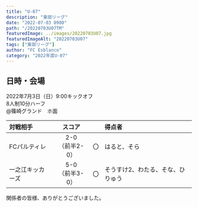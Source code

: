```yaml
---
title: "U-07"
description: "東部リーグ"
date: "2022-07-03 0900"
path: "/20220703U07TM"
featuredImage: ../images/20220703U07.jpg
featuredImageAlt: "20220703U07"
tags: ["東部リーグ"]
author: "FC Esblanco"
category: "2022年度U-07"
---
```


## 日時・会場

2022年7月3日（日）9:00キックオフ<br>
8人制10分ハーフ<br>
@篠崎グランド　ホ面

| 対戦相手| スコア |   | 得点者  |
|:----|:------:|:-:|:--------|
| FCパルティレ | 2-0<br>（前半2-0） | 〇 |はると、そら|
| 一之江キッカーズ | 5-0<br>（前半3-0） | 〇 |そうすけ2、わたる、そな、ひりゅう|


関係者の皆様、ありがとうございました。